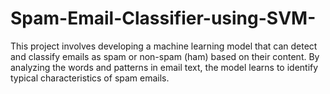 # Spam-Email-Classifier-using-SVM-
This project involves developing a machine learning model that can detect and classify emails as spam or non-spam (ham) based on their content. By analyzing the words and patterns in email text, the model learns to identify typical characteristics of spam emails. 
